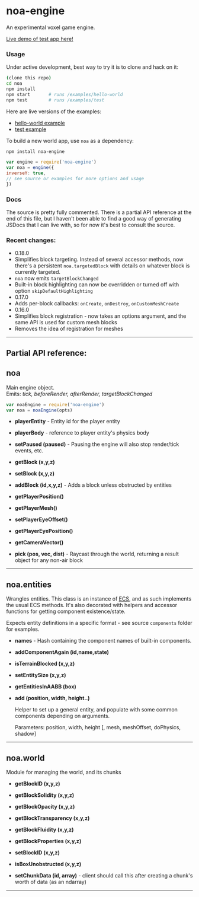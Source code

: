 
# noa-engine

An experimental voxel game engine.

[Live demo of test app here!](http://andyhall.github.io/noa-testbed/)

### Usage

Under active development, best way to try it is to clone and hack on it:

```sh
(clone this repo)
cd noa
npm install
npm start       # runs /examples/hello-world
npm test        # runs /examples/test
```

Here are live versions of the examples: 
* [hello-world example](http://andyhall.github.io/noa/examples/hello-world/)
* [test example](http://andyhall.github.io/noa/examples/test/)

To build a new world app, use `noa` as a dependency:

```sh
npm install noa-engine
```

```js
var engine = require('noa-engine')
var noa = engine({
inverseY: true,
// see source or examples for more options and usage
})
```

### Docs

The source is pretty fully commented. There is a partial API reference 
at the end of this file, but I haven't been able to find a good way of 
generating JSDocs that I can live with, so for now it's best to consult 
the source.

### Recent changes:

* 0.18.0
* Simplifies block targeting. Instead of several accessor methods, now there's a persistent `noa.targetedBlock` with details on whatever block is currently targeted.
* `noa` now emits `targetBlockChanged`
* Built-in block highlighting can now be overridden or turned off with option `skipDefaultHighlighting`
* 0.17.0
* Adds per-block callbacks: `onCreate`, `onDestroy`, `onCustomMeshCreate`
* 0.16.0
* Simplifies block registration - now takes an options argument, and the same API is used for custom mesh blocks
* Removes the idea of registration for meshes

----

## Partial API reference:

<!-- Start index.js -->

## noa
Main engine object.  
Emits: *tick, beforeRender, afterRender, targetBlockChanged*

```js
var noaEngine = require('noa-engine')
var noa = noaEngine(opts)
```

* **playerEntity**  - Entity id for the player entity

* **playerBody**  - reference to player entity's physics body

* **setPaused (paused)**  - Pausing the engine will also stop render/tick events, etc.

* **getBlock (x,y,z)** 

* **setBlock (x,y,z)** 

* **addBlock (id,x,y,z)**  - Adds a block unless obstructed by entities 

* **getPlayerPosition()** 

* **getPlayerMesh()** 

* **setPlayerEyeOffset()** 

* **getPlayerEyePosition()** 

* **getCameraVector()** 

* **pick (pos, vec, dist)**  - Raycast through the world, returning a result object for any non-air block

<!-- End index.js -->

----

<!-- Start lib/entities.js -->

## noa.entities
Wrangles entities. 
This class is an instance of [ECS](https://github.com/andyhall/ent-comp), 
and as such implements the usual ECS methods.
It's also decorated with helpers and accessor functions for getting component existence/state.

Expects entity definitions in a specific format - see source `components` folder for examples.

* **names**  - Hash containing the component names of built-in components.

* **addComponentAgain (id,name,state)** 

* **isTerrainBlocked (x,y,z)** 

* **setEntitySize (x,y,z)** 

* **getEntitiesInAABB (box)** 

* **add (position, width, height..)** 

  Helper to set up a general entity, and populate with some common components depending on arguments.
  
  Parameters: position, width, height [, mesh, meshOffset, doPhysics, shadow]

<!-- End lib/entities.js -->

----

<!-- Start lib/world.js -->

## noa.world
Module for managing the world, and its chunks

* **getBlockID (x,y,z)** 

* **getBlockSolidity (x,y,z)** 

* **getBlockOpacity (x,y,z)** 

* **getBlockTransparency (x,y,z)** 

* **getBlockFluidity (x,y,z)** 

* **getBlockProperties (x,y,z)** 

* **setBlockID (x,y,z)** 

* **isBoxUnobstructed (x,y,z)** 

* **setChunkData (id, array)**  - client should call this after creating a chunk's worth of data (as an ndarray) 

<!-- End lib/world.js -->

----

